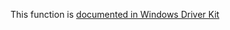 This function is [documented in Windows Driver Kit](https://learn.microsoft.com/en-us/windows-hardware/drivers/ddi/wdm/nf-wdm-rtlfindclearbitsandset)
